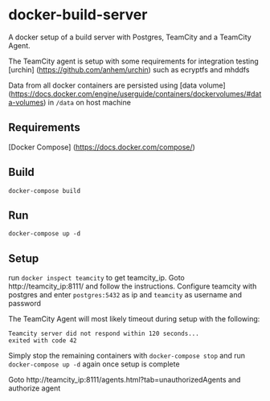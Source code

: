 # docker-build-server

A docker setup of a build server with Postgres, TeamCity and a TeamCity Agent.

The TeamCity agent is setup with some requirements for integration testing [urchin] (https://github.com/anhem/urchin) such as ecryptfs and mhddfs

Data from all docker containers are persisted using [data volume] (https://docs.docker.com/engine/userguide/containers/dockervolumes/#data-volumes) in `/data` on host machine

## Requirements

[Docker Compose] (https://docs.docker.com/compose/)

## Build

```
docker-compose build
```

## Run

```
docker-compose up -d
```

## Setup

run `docker inspect teamcity` to get teamcity_ip.
Goto http://teamcity_ip:8111/ and follow the instructions.
Configure teamcity with postgres and enter `postgres:5432` as ip and `teamcity` as username and password

The TeamCity Agent will most likely timeout during setup with the following:
```
Teamcity server did not respond within 120 seconds...
exited with code 42
```
Simply stop the remaining containers with `docker-compose stop` and run `docker-compose up -d` again once setup is complete

Goto http://teamcity_ip:8111/agents.html?tab=unauthorizedAgents and authorize agent


